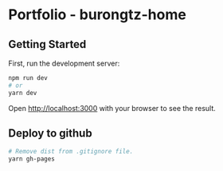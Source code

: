 # Portfolio - burongtz-home

## Getting Started

First, run the development server:

```bash
npm run dev
# or
yarn dev
```

Open [http://localhost:3000](http://localhost:3000) with your browser to see the result.

## Deploy to github

```bash
# Remove dist from .gitignore file.
yarn gh-pages
```
